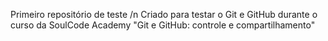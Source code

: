 Primeiro repositório de teste /n
Criado para testar o Git e GitHub durante o curso da SoulCode Academy "Git e GitHub: controle e compartilhamento"
